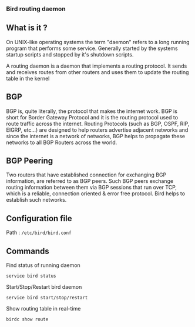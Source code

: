 ### Bird routing daemon

## What is it ?

On UNIX-like operating systems the term "daemon" refers to a long running program that performs some service. Generally started by the systems startup scripts and stopped by it's shutdown scripts.

A routing daemon is a daemon that implements a routing protocol. It sends and receives routes from other routers and uses them to update the routing table in the kernel

## BGP

BGP is, quite literally, the protocol that makes the internet work. BGP is short for Border Gateway Protocol and it is the routing protocol used to route traffic across the internet. Routing Protocols (such as BGP, OSPF, RIP, EIGRP, etc...) are designed to help routers advertise adjacent networks and since the internet is a network of networks, BGP helps to propagate these networks to all BGP Routers across the world.

## BGP Peering

Two routers that have established connection for exchanging BGP information, are referred to as BGP peers. Such BGP peers exchange routing information between them via BGP sessions that run over TCP, which is a reliable, connection oriented & error free protocol. Bird helps to establish such networks.

## Configuration file

 Path : ```/etc/bird/bird.conf```
 
## Commands

Find status of running daemon

```service bird status```

Start/Stop/Restart bird daemon

```service bird start/stop/restart```

Show routing table in real-time

```birdc show route```
